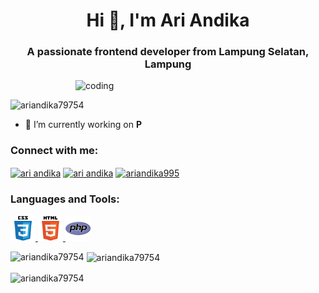 <h1 align="center">Hi 👋, I'm Ari Andika</h1>
<h3 align="center">A passionate frontend developer from Lampung Selatan, Lampung</h3>

<img align="right" alt="coding" width="400" src ="https://cdn.dribbble.com/users/1162077/screenshots/3848914/programmer.gif">
</br>
<p align="left"> <img src="https://komarev.com/ghpvc/?username=ariandika79754&label=Profile%20views&color=0e75b6&style=flat" alt="ariandika79754" /> </p>

- 🔭 I’m currently working on **P**

<h3 align="left">Connect with me:</h3>
<p align="left">
<a href="https://www.linkedin.com/in/ari-andika-b55b6b28b/" target="blank"><img align="center" src="https://raw.githubusercontent.com/rahuldkjain/github-profile-readme-generator/master/src/images/icons/Social/linked-in-alt.svg" alt="ari andika" height="30" width="40" /></a>
<a href="https://www.facebook.com/profile.php?id=100044222287270" target="blank"><img align="center" src="https://raw.githubusercontent.com/rahuldkjain/github-profile-readme-generator/master/src/images/icons/Social/facebook.svg" alt="ari andika" height="30" width="40" /></a>
<a href="https://instagram.com/ariandika995" target="blank"><img align="center" src="https://raw.githubusercontent.com/rahuldkjain/github-profile-readme-generator/master/src/images/icons/Social/instagram.svg" alt="ariandika995" height="30" width="40" /></a>
</p>

<h3 align="left">Languages and Tools:</h3>
<p align="left"> <a href="https://www.w3schools.com/css/" target="_blank" rel="noreferrer"> <img src="https://raw.githubusercontent.com/devicons/devicon/master/icons/css3/css3-original-wordmark.svg" alt="css3" width="40" height="40"/> </a> <a href="https://www.w3.org/html/" target="_blank" rel="noreferrer"> <img src="https://raw.githubusercontent.com/devicons/devicon/master/icons/html5/html5-original-wordmark.svg" alt="html5" width="40" height="40"/> </a> <a href="https://www.php.net" target="_blank" rel="noreferrer"> <img src="https://raw.githubusercontent.com/devicons/devicon/master/icons/php/php-original.svg" alt="php" width="40" height="40"/> </a> </p>

<p><img align="left" src="https://github-readme-stats.vercel.app/api/top-langs?username=ariandika79754&show_icons=true&locale=en&layout=compact" alt="ariandika79754" /></p>

<p>&nbsp;<img align="center" src="https://github-readme-stats.vercel.app/api?username=ariandika79754&show_icons=true&locale=en" alt="ariandika79754" /></p>

<p><img align="center" src="https://github-readme-streak-stats.herokuapp.com/?user=ariandika79754&" alt="ariandika79754" /></p>
